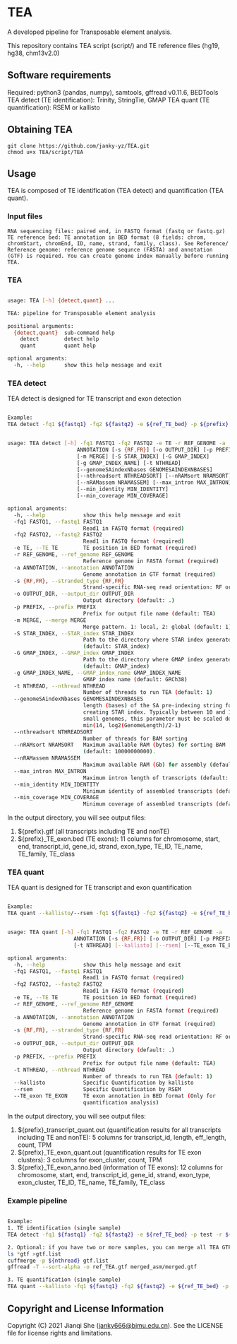 # TEA
A developed pipeline for Transposable element analysis.

This repository contains TEA script (script/) and TE reference files (hg19, hg38, chm13v2.0)
## Software requirements

Required: python3 (pandas, numpy), samtools, gffread v0.11.6, BEDTools
TEA detect (TE identification): Trinity, StringTie, GMAP
TEA quant (TE quantification): RSEM or kallisto

## Obtaining TEA

```
git clone https://github.com/janky-yz/TEA.git
chmod u+x TEA/script/TEA
```

## Usage

TEA is composed of TE identification (TEA detect) and quantification (TEA quant).

### Input files

```
RNA sequencing files: paired end, in FASTQ format (fastq or fastq.gz)
TE reference bed: TE annotation in BED format (8 fields: chrom, chromStart, chromEnd, ID, name, strand, family, class). See Reference/
Reference genome: reference genome sequnce (FASTA) and annotation (GTF) is required. You can create genome index manually before running TEA.
```

### TEA

```bash

usage: TEA [-h] {detect,quant} ...

TEA: pipeline for Transposable element analysis

positional arguments:
  {detect,quant}  sub-command help
    detect        detect help
    quant         quant help

optional arguments:
  -h, --help      show this help message and exit
```

### TEA detect

TEA detect is designed for TE transcript and exon detection

```bash

Example:
TEA detect -fq1 ${fastq1} -fq2 ${fastq2} -e ${ref_TE_bed} -p ${prefix} -r ${ref_genome_fasta} -a ${ref_genome_gtf} -t ${nthread}
```

```bash

usage: TEA detect [-h] -fq1 FASTQ1 -fq2 FASTQ2 -e TE -r REF_GENOME -a
                      ANNOTATION [-s {RF,FR}] [-o OUTPUT_DIR] [-p PREFIX]
                      [-m MERGE] [-S STAR_INDEX] [-G GMAP_INDEX]
                      [-g GMAP_INDEX_NAME] [-t NTHREAD]
                      [--genomeSAindexNbases GENOMESAINDEXNBASES]
                      [--nthreadsort NTHREADSORT] [--nRAMsort NRAMSORT]
                      [--nRAMassem NRAMASSEM] [--max_intron MAX_INTRON]
                      [--min_identity MIN_IDENTITY]
                      [--min_coverage MIN_COVERAGE]

optional arguments:
  -h, --help            show this help message and exit
  -fq1 FASTQ1, --fastq1 FASTQ1
                        Read1 in FASTQ format (required)
  -fq2 FASTQ2, --fastq2 FASTQ2
                        Read1 in FASTQ format (required)
  -e TE, --TE TE        TE position in BED format (required)
  -r REF_GENOME, --ref_genome REF_GENOME
                        Reference genome in FASTA format (required)
  -a ANNOTATION, --annotation ANNOTATION
                        Genome annotation in GTF format (required)
  -s {RF,FR}, --stranded_type {RF,FR}
                        Strand-specific RNA-seq read orientation: RF or FR
  -o OUTPUT_DIR, --output_dir OUTPUT_DIR
                        Output directory (default: .)
  -p PREFIX, --prefix PREFIX
                        Prefix for output file name (default: TEA)
  -m MERGE, --merge MERGE
                        Merge pattern. 1: local, 2: global (default: 1)
  -S STAR_INDEX, --STAR_index STAR_INDEX
                        Path to the directory where STAR index generated
                        (default: STAR_index)
  -G GMAP_INDEX, --GMAP_index GMAP_INDEX
                        Path to the directory where GMAP index generated
                        (default: GMAP_index)
  -g GMAP_INDEX_NAME, --GMAP_index_name GMAP_INDEX_NAME
                        GMAP index name (default: GRCh38)
  -t NTHREAD, --nthread NTHREAD
                        Number of threads to run TEA (default: 1)
  --genomeSAindexNbases GENOMESAINDEXNBASES
                        length (bases) of the SA pre-indexing string for
                        creating STAR index. Typically between 10 and 15. For
                        small genomes, this parameter must be scaled down to
                        min(14, log2(GenomeLength)/2-1)
  --nthreadsort NTHREADSORT
                        Number of threads for BAM sorting
  --nRAMsort NRAMSORT   Maximum available RAM (bytes) for sorting BAM
                        (default: 10000000000).
  --nRAMassem NRAMASSEM
                        Maximum available RAM (Gb) for assembly (default: 10G)
  --max_intron MAX_INTRON
                        Maximum intron length of transcripts (default: 200000)
  --min_identity MIN_IDENTITY
                        Minimum identity of assembled transcripts (default: 0.95)
  --min_coverage MIN_COVERAGE
                        Minimum coverage of assembled transcripts (default: 0.95)
```

In the output directory, you will see output files:
1. ${prefix}.gtf (all transcripts including TE and nonTE)
2. ${prefix}_TE_exon.bed (TE exons): 11 columns for chromosome, start, end, transcript_id, gene_id, strand, exon_type, TE_ID, TE_name, TE_family, TE_class

### TEA quant

TEA quant is designed for TE transcript and exon quantification

```bash

Example:
TEA quant --kallisto/--rsem -fq1 ${fastq1} -fq2 ${fastq2} -e ${ref_TE_bed} -p ${prefix} -r ${ref_genome_fasta} -a ${ref_TEA_gtf} -t ${nthread}
```

```bash

usage: TEA quant [-h] -fq1 FASTQ1 -fq2 FASTQ2 -e TE -r REF_GENOME -a
                     ANNOTATION [-s {RF,FR}] [-o OUTPUT_DIR] [-p PREFIX]
                     [-t NTHREAD] [--kallisto] [--rsem] [--TE_exon TE_EXON]

optional arguments:
  -h, --help            show this help message and exit
  -fq1 FASTQ1, --fastq1 FASTQ1
                        Read1 in FASTQ format (required)
  -fq2 FASTQ2, --fastq2 FASTQ2
                        Read1 in FASTQ format (required)
  -e TE, --TE TE        TE position in BED format (required)
  -r REF_GENOME, --ref_genome REF_GENOME
                        Reference genome in FASTA format (required)
  -a ANNOTATION, --annotation ANNOTATION
                        Genome annotation in GTF format (required)
  -s {RF,FR}, --stranded_type {RF,FR}
                        Strand-specific RNA-seq read orientation: RF or FR
  -o OUTPUT_DIR, --output_dir OUTPUT_DIR
                        Output directory (default: .)
  -p PREFIX, --prefix PREFIX
                        Prefix for output file name (default: TEA)
  -t NTHREAD, --nthread NTHREAD
                        Number of threads to run TEA (default: 1)
  --kallisto            Specific Quantification by kallisto
  --rsem                Specific Quantification by RSEM
  --TE_exon TE_EXON     TE exon annotation in BED format (Only for
                        quantification analysis)
```

In the output directory, you will see output files:
1. ${prefix}_transcript_quant.out (quantification results for all transcripts including TE and nonTE): 5 columns for transcript_id, length, eff_length, count, TPM
2. ${prefix}_TE_exon_quant.out (quantification results for TE exon clusters): 3 columns for exon_cluster, count, TPM
3. ${prefix}_TE_exon_anno.bed (information of TE exons): 12 columns for chromosome, start, end, transcript_id, gene_id, strand, exon_type, exon_cluster, TE_ID, TE_name, TE_family, TE_class

### Example pipeline

```bash

Example:
1. TE identification (single sample)
TEA detect -fq1 ${fastq1} -fq2 ${fastq2} -e ${ref_TE_bed} -p test -r ${ref_genome_fasta} -a ${ref_genome_gtf} -t ${nthread}

2. Optional: if you have two or more samples, you can merge all TEA GTF files (generated by step 1) by meta-assembly tools (Cuffmerge is recommended)
ls *gtf >gtf.list
cuffmerge -p ${nthread} gtf.list
gffread -T --sort-alpha -o ref_TEA.gtf merged_asm/merged.gtf

3. TE quantification (single sample)
TEA quant --kallisto -fq1 ${fastq1} -fq2 ${fastq2} -e ${ref_TE_bed} -p test -r ${ref_genome_fasta} -a ${ref_TEA_gtf} -t ${nthread}
```

## Copyright and License Information

Copyright (C) 2021 Jianqi She (janky666@bjmu.edu.cn). See the LICENSE file for license rights and limitations.
